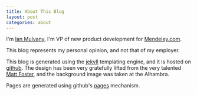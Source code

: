 ```yaml
--- 
title: About This Blog
layout: post
categories: about
---
```


I'm [Ian Mulvany][me], I'm VP of new product development for [Mendeley.com][mendeley]. 

This blog represents my personal opinion, and not that of my employer. 

This blog is generated using the [jekyll][jekyll] templating engine, and it is hosted on [github][github]. The design has been very gratefully lifted from the very talented [Matt Foster][matt], and the background image was taken at the Alhambra. 

Pages are generated using github's [pages][gp] mechanism.



[mendeley]: http://www.mendeley.com
[me]: http://www.mulvany.net
[jekyll]: http://github.com/mojombo/jekyll
[matt]: http://github.com/mattfoster/mattfoster.github.com
[github]: http://www.github.com
[gp]: http://pages.github.com/

